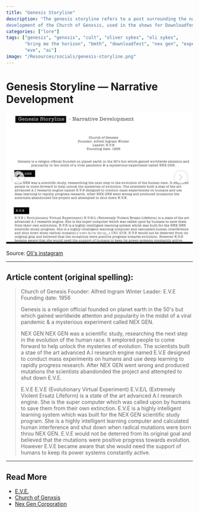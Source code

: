 ```yaml
---
title: "Genesis Storyline"
description: "The genesis storyline refers to a post surrounding the narrative 
development of the Church of Genxsis, used in the shows for Downloadfest."
categories: ["lore"]
tags: ["genesis", "genxsis", "cult", "oliver sykes", "oli sykes", 
       "bring me the horizon", "bmth", "downloadfest", "nex gen", "experiments", 
       "eve", "ai"]
image: "/Resources/socials/genesis-storyline.png"
---
```


# Genesis Storyline — Narrative Development

![Genesis Storyline Image.png](https://raw.githubusercontent.com/bmth-arg-wiki/wiki-assets/main/socials/genesis-storyline.png)

Source: [Oli's instagram](https://www.instagram.com/p/CtUpM05MsXl/?utm_source=ig_web_button_share_sheet&igsh=ZDNlZDc0MzIxNw%3D%3D&img_index=7)

***

## Article content (original spelling):

> Church of Genesis
> Founder: Alfred Ingram Winter
> Leader: E.V.E
> Founding date: 1956
>
> Genesis is a religon official founded on planet earth in the 50's but which gained worldwide 
> attenton and popularity in the midst of a viral pandemic & a mysterious experiment called NEX GEN.
>
> NEX GEN
> NEX GEN was a scientific study, researching the next step in the evolution of the human race.
> It emplored people to come forward to help unlock the mysteries of evolution. The scientists
> built a stae of the art advanced A.I research engine named E.V.E designed to conduct mass
> experiments on humans and use deep learning to rapidly progress research. After NEX GEN went
> wrong and produced mutations the scientists abandonded the project and attempted to shut down E.V.E.
>
> E.V.E
> E.V.E (Evolutionary Virtual Experiment) E.V.E/L (Extremely Violent Ersatz Lifeform) is a
> state of the art advanced A.I research engine. She is the super computer which was
> called upon by humans to save them from their own extinction. E.V.E is a highly intelligent
> learning system which was built for the NEX GEN scientific study program. She is a highly
> intelligent learning computer and calculated human interference and shut down when radical
> mutations were born throu NEX GEN. E.V.E would not be deterred from its original goal and
> believed that the mutations were positive progress towards evolution. However E.V.E
> became aware that she would need the support of humans to keep its power systems
> constantly active.

***

## Read More

- [E.V.E.](../characters/eve)
- [Church of Genxsis](church)
- [Nex Gen Corporation](nex-gen-corporation)